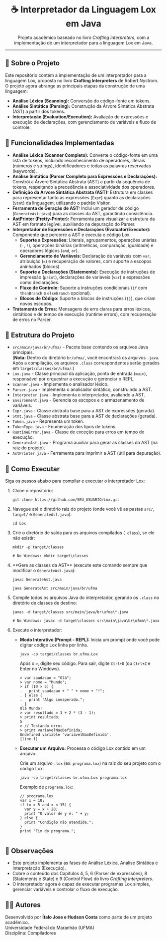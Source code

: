 <h1 align="center">☕ Interpretador da Linguagem Lox em Java</h1>
<p align="center">
  Projeto acadêmico baseado no livro <em>Crafting Interpreters</em>, com a implementação de um interpretador para a linguagem Lox em Java.
</p>
<hr>

<h2>📖 Sobre o Projeto</h2>
<p>
  Este repositório contém a implementação de um interpretador para a linguagem Lox, proposta no livro <strong>Crafting Interpreters</strong> de Robert Nystrom. O projeto agora abrange as principais etapas da construção de uma linguagem:
  <ul>
    <li><strong>Análise Léxica (Scanning):</strong> Conversão do código-fonte em tokens.</li>
    <li><strong>Análise Sintática (Parsing):</strong> Construção da Árvore Sintática Abstrata (AST) a partir dos tokens.</li>
    <li><strong>Interpretação (Evaluation/Execution):</strong> Avaliação de expressões e execução de declarações, com gerenciamento de variáveis e fluxo de controle.</li>
  </ul>
</p>

<h2>🧠 Funcionalidades Implementadas</h2>
<ul>
  <li><strong>Análise Léxica (Scanner Completo):</strong> Converte o código-fonte em uma lista de tokens, incluindo reconhecimento de operadores, literais (números e strings), identificadores e todas as palavras reservadas (keywords).</li>
  <li><strong>Análise Sintática (Parser Completo para Expressões e Declarações):</strong> Constrói a Árvore Sintática Abstrata (AST) a partir da sequência de tokens, respeitando a precedência e associatividade dos operadores.</li>
  <li><strong>Definição da Árvore Sintática Abstrata (AST):</strong> Estrutura em classes para representar tanto as expressões (<code>Expr</code>) quanto as declarações (<code>Stmt</code>) da linguagem, utilizando o padrão Visitor.</li>
  <li><strong>Ferramenta de Geração de AST:</strong> Inclui um gerador de código (<code>GenerateAst.java</code>) para as classes da AST, garantindo consistência.</li>
  <li><strong>AstPrinter (Pretty-Printer):</strong> Ferramenta para visualizar a estrutura da AST em formato legível, auxiliando na depuração do Parser.</li>
  <li><strong>Interpretador de Expressões e Declarações (Evaluator/Executor):</strong> Componente que percorre a AST e executa o código Lox.
    <ul>
      <li><strong>Suporte a Expressões:</strong> Literais, agrupamentos, operações unárias (<code>-</code>, <code>!</code>), operações binárias (aritméticas, comparação, igualdade) e operadores lógicos (<code>and</code>, <code>or</code>).</li>
      <li><strong>Gerenciamento de Variáveis:</strong> Declaração de variáveis com <code>var</code>, atribuição (<code>=</code>) e recuperação de valores, com suporte a escopos aninhados (blocos).</li>
      <li><strong>Suporte a Declarações (Statements):</strong> Execução de instruções de impressão (<code>print</code>), declarações de variáveis (<code>var</code>) e expressões como declarações.</li>
      <li><strong>Fluxo de Controle:</strong> Suporte a instruções condicionais (<code>if</code> com <code>thenBranch</code> e <code>elseBranch</code> opcional).</li>
      <li><strong>Blocos de Código:</strong> Suporte a blocos de instruções (<code>{}</code>), que criam novos escopos.</li>
    </ul>
  </li>
  <li><strong>Tratamento de Erros:</strong> Mensagens de erro claras para erros léxicos, sintáticos e de tempo de execução (runtime errors), com recuperação de erros no Parser.</li>
</ul>

<h2>📁 Estrutura do Projeto</h2>
<ul>
  <li><code>src/main/java/br/ufma/</code> - Pacote base contendo os arquivos Java principais.
    <br>
    (<strong>Nota:</strong> Dentro do diretório <code>br/ufma/</code>, você encontrará os arquivos <code>.java</code>. Após a compilação, os arquivos <code>.class</code> correspondentes serão gerados em <code>target/classes/br/ufma/</code>.)
  </li>
  <li><code>Lox.java</code> - Classe principal da aplicação, ponto de entrada (<code>main</code>), responsável por orquestrar a execução e gerenciar o REPL.</li>
  <li><code>Scanner.java</code> - Implementa o analisador léxico.</li>
  <li><code>Parser.java</code> - Implementa o analisador sintático, construindo a AST.</li>
  <li><code>Interpreter.java</code> - Implementa o interpretador, avaliando a AST.</li>
  <li><code>Environment.java</code> - Gerencia os escopos e o armazenamento de variáveis.</li>
  <li><code>Expr.java</code> - Classe abstrata base para a AST de expressões (gerada).</li>
  <li><code>Stmt.java</code> - Classe abstrata base para a AST de declarações (gerada).</li>
  <li><code>Token.java</code> - Representa um token.</li>
  <li><code>TokenType.java</code> - Enumeração dos tipos de tokens.</li>
  <li><code>RuntimeError.java</code> - Classe de exceção para erros em tempo de execução.</li>
  <li><code>GenerateAst.java</code> - Programa auxiliar para gerar as classes da AST (na raiz do projeto).</li>
  <li><code>AstPrinter.java</code> - Ferramenta para imprimir a AST (útil para depuração).</li>
</ul>

<h2>🚀 Como Executar</h2>
<p>Siga os passos abaixo para compilar e executar o interpretador Lox:</p>
<ol>
  <li>Clone o repositório:</li>
  <pre><code>git clone https://github.com/SEU_USUARIO/Lox.git</code></pre>
  <li>Navegue até o diretório raiz do projeto (onde você vê as pastas <code>src/</code>, <code>target/</code> e <code>GenerateAst.java</code>):</li>
  <pre><code>cd Lox</code></pre>
  <li>Crie o diretório de saída para os arquivos compilados (<code>.class</code>), se ele não existir:</li>
  <pre><code>mkdir -p target/classes</code></pre>
  <pre><code># No Windows: mkdir target\classes</code></pre>
  <li>**Gere as classes da AST** (execute este comando sempre que modificar o <code>GenerateAst.java</code>):</li>
  <pre><code>javac GenerateAst.java</code></pre>
  <pre><code>java GenerateAst src/main/java/br/ufma</code></pre>
  <li>Compile todos os arquivos Java do interpretador, gerando os <code>.class</code> no diretório de classes de destino:</li>
  <pre><code>javac -d target/classes src/main/java/br\ufma\*.java</code></pre>
  <pre><code># No Windows: javac -d target\classes src\main\java\br\ufma\*.java</code></pre>
  <li>Execute o interpretador:</li>
  <ul>
    <li>
      <strong>Modo Interativo (Prompt - REPL):</strong> Inicia um prompt onde você pode digitar código Lox linha por linha.
      <pre><code>java -cp target/classes br.ufma.Lox</code></pre>
      <p>Após o <code>&gt;</code>, digite seu código. Para sair, digite <code>Ctrl+D</code> (ou <code>Ctrl+Z</code> e Enter no Windows).</p>
      <pre><code>&gt; var saudacao = "Olá";
&gt; var nome = "Mundo";
&gt; if (10 &gt; 5) {
.   print saudacao + " " + nome + "!";
. } else {
.   print "Algo inesperado.";
. }
Olá Mundo!
&gt; var resultado = 1 + 2 * (3 - 1);
&gt; print resultado;
5
&gt; // Testando erro:
&gt; print variavelNaoDefinida;
Undefined variable 'variavelNaoDefinida'.
[line 1]
</code></pre>
    </li>
    <li>
      <strong>Executar um Arquivo:</strong> Processa o código Lox contido em um arquivo.
      <p>Crie um arquivo <code>.lox</code> (ex: <code>programa.lox</code>) na raiz do seu projeto com o código Lox.</p>
      <pre><code>java -cp target/classes br.ufma.Lox programa.lox</code></pre>
      <p>Exemplo de <code>programa.lox</code>:</p>
      <pre><code>// programa.lox
var x = 10;
if (x > 5 and x < 15) {
  var y = x + 20;
  print "O valor de y é: " + y;
} else {
  print "Condição não atendida.";
}
print "Fim do programa.";
      </code></pre>
    </li>
  </ul>
</ol>

<h2>📌 Observações</h2>
<ul>
  <li>Este projeto implementa as fases de Análise Léxica, Análise Sintática e Interpretação (Execução).</li>
  <li>Cobre o conteúdo dos Capítulos 4, 5, 6 (Parser de expressões), 8 (Statements e State) e 9 (Control Flow) do livro <em>Crafting Interpreters</em>.</li>
  <li>O interpretador agora é capaz de executar programas Lox simples, gerenciar variáveis e controlar o fluxo de execução.</li>
</ul>

<h2>👨‍🎓 Autores</h2>
<p>
  Desenvolvido por <strong>Ítalo Jose e Hudson Costa</strong> como parte de um projeto acadêmico.<br>
  Universidade Federal do Maranhão (UFMA)<br>
  Disciplina: Compiladores
</p>
